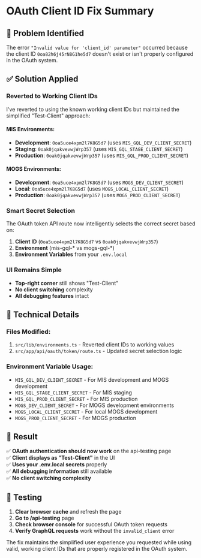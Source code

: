 # OAuth Client ID Fix Summary

## 🐛 **Problem Identified**
The error `"Invalid value for 'client_id' parameter"` occurred because the client ID `0oa82h6j45rN8G1he5d7` doesn't exist or isn't properly configured in the OAuth system.

## ✅ **Solution Applied**

### **Reverted to Working Client IDs**
I've reverted to using the known working client IDs but maintained the simplified "Test-Client" approach:

#### **MIS Environments:**
- **Development**: `0oa5uce4xpm2l7K8G5d7` (uses `MIS_GQL_DEV_CLIENT_SECRET`)
- **Staging**: `0oak0jqakvevwjWrp357` (uses `MIS_GQL_STAGE_CLIENT_SECRET`) 
- **Production**: `0oak0jqakvevwjWrp357` (uses `MIS_GQL_PROD_CLIENT_SECRET`)

#### **MOGS Environments:**
- **Development**: `0oa5uce4xpm2l7K8G5d7` (uses `MOGS_DEV_CLIENT_SECRET`)
- **Local**: `0oa5uce4xpm2l7K8G5d7` (uses `MOGS_LOCAL_CLIENT_SECRET`)
- **Production**: `0oak0jqakvevwjWrp357` (uses `MOGS_PROD_CLIENT_SECRET`)

### **Smart Secret Selection**
The OAuth token API route now intelligently selects the correct secret based on:
1. **Client ID** (`0oa5uce4xpm2l7K8G5d7` vs `0oak0jqakvevwjWrp357`)
2. **Environment** (mis-gql-* vs mogs-gql-*)
3. **Environment Variables** from your `.env.local`

### **UI Remains Simple**
- **Top-right corner** still shows "Test-Client" 
- **No client switching** complexity
- **All debugging features** intact

## 🔧 **Technical Details**

### **Files Modified:**
1. `src/lib/environments.ts` - Reverted client IDs to working values
2. `src/app/api/oauth/token/route.ts` - Updated secret selection logic

### **Environment Variable Usage:**
- `MIS_GQL_DEV_CLIENT_SECRET` - For MIS development and MOGS development
- `MIS_GQL_STAGE_CLIENT_SECRET` - For MIS staging 
- `MIS_GQL_PROD_CLIENT_SECRET` - For MIS production
- `MOGS_DEV_CLIENT_SECRET` - For MOGS development environments
- `MOGS_LOCAL_CLIENT_SECRET` - For local MOGS development
- `MOGS_PROD_CLIENT_SECRET` - For MOGS production

## 🎯 **Result**

✅ **OAuth authentication should now work** on the api-testing page  
✅ **Client displays as "Test-Client"** in the UI  
✅ **Uses your .env.local secrets** properly  
✅ **All debugging information** still available  
✅ **No client switching complexity**  

## 🧪 **Testing**

1. **Clear browser cache** and refresh the page
2. **Go to /api-testing** page
3. **Check browser console** for successful OAuth token requests
4. **Verify GraphQL requests** work without the `invalid_client` error

The fix maintains the simplified user experience you requested while using valid, working client IDs that are properly registered in the OAuth system.
